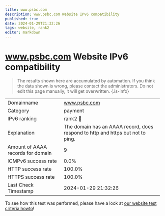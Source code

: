 ```yaml
---
title: www.psbc.com
description: www.psbc.com Website IPv6 compatibility
published: true
date: 2024-01-29T21:32:26
tags: website, rank2
editor: markdown
---
```


# www.psbc.com Website IPv6 compatibility

> The results shown here are accumulated by automation. If you think the data shown is wrong, please contact the administrators. 
> Do not edit this page manually, it will get overwritten.
{.is-info}


|   |   |
| - | - |
| Domainname | www.psbc.com
| Category | payment |
| IPv6 ranking | rank2 :2nd_place_medal: |
| Explanation | The domain has an AAAA record, does respond to http and https but not to ping. |
| Amount of AAAA records for domain | 9 |
| ICMPv6 success rate | 0.0%|
| HTTP success rate | 100.0% |
| HTTPS success rate | 100.0% |
| Last Check Timestamp | 2024-01-29 21:32:26 |

To see how this test was performed, please have a look at [our website test criteria howto](/howto/testcriteria/website)!

